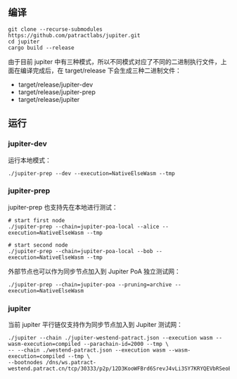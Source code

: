 ## 编译

```shell
git clone --recurse-submodules https://github.com/patractlabs/jupiter.git
cd jupiter
cargo build --release
```

由于目前 jupiter 中有三种模式，所以不同模式对应了不同的二进制执行文件，上面在编译完成后，在 target/release 下会生成三种二进制文件：

- target/release/jupiter-dev
- target/release/jupiter-prep
- target/release/jupiter

## 运行

### jupiter-dev

运行本地模式：

```
./jupiter-prep --dev --execution=NativeElseWasm --tmp
```

### jupiter-prep

jupiter-prep 也支持先在本地进行测试：

```
# start first node
./jupiter-prep --chain=jupiter-poa-local --alice --execution=NativeElseWasm --tmp

# start second node
./jupiter-prep --chain=jupiter-poa-local --bob --execution=NativeElseWasm --tmp
```

外部节点也可以作为同步节点加入到 Jupiter PoA 独立测试网：

```
./jupiter-prep --chain=jupiter-poa --pruning=archive --execution=NativeElseWasm
```

### jupiter

当前 jupiter 平行链仅支持作为同步节点加入到 Jupiter 测试网：

```
./jupiter --chain ./jupiter-westend-patract.json --execution wasm --wasm-execution=compiled --parachain-id=2000 --tmp \
-- --chain ./westend-patract.json --execution wasm --wasm-execution=compiled --tmp \
--bootnodes /dns/ws.patract-westend.patract.cn/tcp/30333/p2p/12D3KooWFBrd6SrevJ4vLi3SY7KRYQEVbRSeoENmdDouAW7wGCvZ
```
